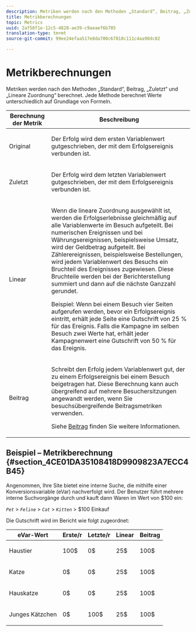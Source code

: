 ```yaml
---
description: Metriken werden nach den Methoden „Standard“, Beitrag, „Zuletzt“ und „Lineare Zuordnung“ berechnet. Jede Methode berechnet Werte unterschiedlich auf Grundlage von Formeln.
title: Metrikberechnungen
topic: Metrics
uuid: 2af58f1e-12c5-4828-ae39-c9aeaef6b705
translation-type: tm+mt
source-git-commit: 99ee24efaa517e8da700c67818c111c4aa90dc02

---
```



# Metrikberechnungen

Metriken werden nach den Methoden „Standard“, Beitrag, „Zuletzt“ und „Lineare Zuordnung“ berechnet. Jede Methode berechnet Werte unterschiedlich auf Grundlage von Formeln.

<table id="table_6F81A12174D84124B7FD81FBBEDF18A2"> 
 <thead> 
  <tr> 
   <th colname="col1" class="entry"> Berechnung der Metrik </th> 
   <th colname="col2" class="entry"> Beschreibung </th> 
  </tr> 
 </thead>
 <tbody> 
  <tr> 
   <td colname="col1"> Original </td> 
   <td colname="col2"> <p>Der Erfolg wird dem ersten Variablenwert gutgeschrieben, der mit dem Erfolgsereignis verbunden ist. </p> </td> 
  </tr> 
  <tr> 
   <td colname="col1"> Zuletzt </td> 
   <td colname="col2"> <p>Der Erfolg wird dem letzten Variablenwert gutgeschrieben, der mit dem Erfolgsereignis verbunden ist. </p> </td> 
  </tr> 
  <tr> 
   <td colname="col1"> Linear </td> 
   <td colname="col2"> <p>Wenn die lineare Zuordnung ausgewählt ist, werden die Erfolgserlebnisse gleichmäßig auf alle Variablenwerte im Besuch aufgeteilt. Bei numerischen Ereignissen und bei Währungsereignissen, beispielsweise  <span class="term"> Umsatz</span>, wird der Geldbetrag aufgeteilt. Bei Zählerereignissen, beispielsweise <span class="term"> Bestellungen</span>, wird jedem Variablenwert des Besuchs ein Bruchteil des Ereignisses zugewiesen. Diese Bruchteile werden bei der Berichterstellung summiert und dann auf die nächste Ganzzahl gerundet. </p> <p>Beispiel: Wenn bei einem Besuch vier Seiten aufgerufen werden, bevor ein Erfolgsereignis eintritt, erhält jede Seite eine Gutschrift von 25 % für das Ereignis. Falls  die<span class="varname"> Kampagne</span> im selben Besuch zwei Werte hat, erhält jeder Kampagnenwert eine Gutschrift von 50 % für das Ereignis. </p> </td> 
  </tr> 
  <tr> 
   <td colname="col1"> Beitrag </td> 
   <td colname="col2"> <p>Schreibt den Erfolg jedem Variablenwert gut, der zu einem Erfolgsereignis bei einem Besuch beigetragen hat. Diese Berechnung kann auch übergreifend auf mehrere Besuchersitzungen angewandt werden, wenn Sie besuchsübergreifende Beitragsmetriken verwenden. </p> <p>Siehe <a href="/help/components/c-variables/c-metrics/metrics-participation.md"  > Beitrag</a> finden Sie weitere Informationen. </p> </td> 
  </tr> 
 </tbody> 
</table>

## Beispiel – Metrikberechnung {#section_4CE01DA35108418D9909823A7ECC4B45}

Angenommen, Ihre Site bietet eine interne Suche, die mithilfe einer Konversionsvariable (eVar) nachverfolgt wird. Der Benutzer führt mehrere interne Suchvorgänge durch und kauft dann Waren im Wert von $100 ein:

*`Pet`* > *`Feline`* > *`Cat`* > *`Kitten`* > $100 Einkauf

Die Gutschrift wird im Bericht wie folgt zugeordnet:

<table id="table_91A7244E77854838A8392B49366FB445"> 
 <thead> 
  <tr> 
   <th colname="col1" class="entry"> eVar-Wert </th> 
   <th colname="col2" class="entry"> Erste/r </th> 
   <th colname="col3" class="entry"> Letzte/r </th> 
   <th colname="col4" class="entry"> Linear </th> 
   <th colname="col5" class="entry"> Beitrag </th> 
  </tr> 
 </thead>
 <tbody> 
  <tr> 
   <td colname="col1"> <p>Haustier </p> </td> 
   <td colname="col2"> <p>100$ </p> </td> 
   <td colname="col3"> <p>0$ </p> </td> 
   <td colname="col4"> <p>25$ </p> </td> 
   <td colname="col5"> <p>100$ </p> </td> 
  </tr> 
  <tr> 
   <td colname="col1"> <p>Katze </p> </td> 
   <td colname="col2"> <p>0$ </p> </td> 
   <td colname="col3"> <p>0$ </p> </td> 
   <td colname="col4"> <p>25$ </p> </td> 
   <td colname="col5"> <p>100$ </p> </td> 
  </tr> 
  <tr> 
   <td colname="col1"> <p>Hauskatze </p> </td> 
   <td colname="col2"> <p>0$ </p> </td> 
   <td colname="col3"> <p>0$ </p> </td> 
   <td colname="col4"> <p>25$ </p> </td> 
   <td colname="col5"> <p>100$ </p> </td> 
  </tr> 
  <tr> 
   <td colname="col1"> <p>Junges Kätzchen </p> </td> 
   <td colname="col2"> <p>0$ </p> </td> 
   <td colname="col3"> <p>100$ </p> </td> 
   <td colname="col4"> <p>25$ </p> </td> 
   <td colname="col5"> <p>100$ </p> </td> 
  </tr> 
 </tbody> 
</table>

